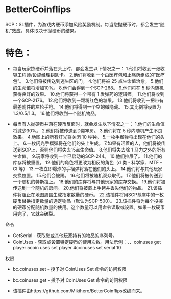 # BetterCoinflips
  
SCP：SL插件，为游戏内硬币添加风险奖励机制。每当您抛硬币时，都会发生“随机”效应，具体取决于抛硬币的结果。

# 特色：
- 每当玩家掷硬币并落在头上时，都会发生以下情况之一：
 1.他们将收到一张收容工程师/设施经理钥匙卡。
 2.他们将收到一个由医疗包和止痛药组成的“医疗包”。
 3.他们将被传送到逃生区的门。
 4.他们将被 25 点生命值治愈。
 5.他们的生命值将增加10%。
 8.他们会得到一个SCP-268。
 9.他们将在 5 秒内随机获得良好的效果。
 10.他们将获得一个带有 1 发弹药的逻辑师。
 11.他们将收到一个SCP-2176。
 12.他们将收到一颗粉红色的糖果。
 13.他们将收到一把带有最差附件的左轮手枪。
 14.他们将得到一个空的微隐藏。
 15.其比例将设置为 1.3/0.5/1.3。
 16.他们将收到一个随机物品。

- 每当有人抛硬币并落在硬币反面时，就会发生以下情况之一：
 1.他们的生命值将减少30%。
 2.他们将被传送到D类牢房。
 3.他们将在 5 秒内随机产生不良效果。
 4.地图上的所有灯光将关闭 10 秒钟。
 5.一枚手榴弹将出现在他们的头上。
 6.一枚闪光手榴弹将在他们的头上生成。
 7.如果有活着的人，他们将被传送到SCP上，否则他们将失去15点生命值。
 8.他们将失去除 1 马力之外的所有生命值。
 9.玩家将收到一个已启动的SCP-244。
 10.他们拉屎了。
 11.他们的库存将被重置。
 12.他们的角色将更改为相反的角色（d 类 - 科学家、MTF - CI 等）
 13.一枚立即爆炸的手榴弹将落在他们的头上。
 14.他们将与其他玩家交换位置。
 15.他们会被踢。
 16.他们将被随机观众取代。
 17.他们将被传送到一个随机的特斯拉上。
 18.他们的库存将与其他玩家的库存交换。
 19.他们将被传送到一个随机的房间。
 20.他们将被戴上手铐并丢失他们的物品。
 21.该插件将阻止在地图周围生成指定数量的硬币。
 22.该插件将用SCP基座中的一枚硬币替换指定数量的选定物品（默认为SCP-500）。
 23.该插件将为每个投掷的硬币分配随机数量的使用。这个数量可以用命令读取或设置。如果一枚硬币用完了，它就会破裂。

命令
- GetSerial - 获取您或其他玩家持有的物品的序列号。
- CoinUses - 获取或设置特定硬币的使用次数。用法示例：、、coinuses get player 5coin uses set player 4coinuses set serial 10

权限
- bc.coinuses.set - 授予对 CoinUses Set 命令的访问权限
- bc.coinuses.get - 授予对 CoinUses Get 命令的访问权限

- 该插件由https://github.com/Mikihero/BetterCoinflips改编而来。
